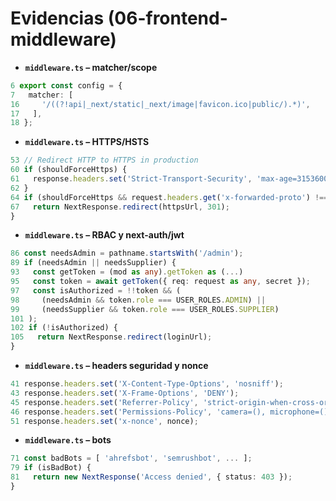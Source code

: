 # Evidencias (06-frontend-middleware)

- **`middleware.ts` – matcher/scope**

```ts
6 export const config = {
7   matcher: [
16     '/((?!api|_next/static|_next/image|favicon.ico|public/).*)',
17   ],
18 };
```

- **`middleware.ts` – HTTPS/HSTS**

```ts
53 // Redirect HTTP to HTTPS in production
60 if (shouldForceHttps) {
61   response.headers.set('Strict-Transport-Security', 'max-age=31536000; includeSubDomains; preload');
62 }
64 if (shouldForceHttps && request.headers.get('x-forwarded-proto') !== 'https') {
67   return NextResponse.redirect(httpsUrl, 301);
}
```

- **`middleware.ts` – RBAC y next-auth/jwt**

```ts
86 const needsAdmin = pathname.startsWith('/admin');
89 if (needsAdmin || needsSupplier) {
93   const getToken = (mod as any).getToken as (...)
95   const token = await getToken({ req: request as any, secret });
97   const isAuthorized = !!token && (
98     (needsAdmin && token.role === USER_ROLES.ADMIN) ||
99     (needsSupplier && token.role === USER_ROLES.SUPPLIER)
101 );
102 if (!isAuthorized) {
105   return NextResponse.redirect(loginUrl);
}
```

- **`middleware.ts` – headers seguridad y nonce**

```ts
41 response.headers.set('X-Content-Type-Options', 'nosniff');
43 response.headers.set('X-Frame-Options', 'DENY');
45 response.headers.set('Referrer-Policy', 'strict-origin-when-cross-origin');
46 response.headers.set('Permissions-Policy', 'camera=(), microphone=(), geolocation=()');
51 response.headers.set('x-nonce', nonce);
```

- **`middleware.ts` – bots**

```ts
71 const badBots = [ 'ahrefsbot', 'semrushbot', ... ];
79 if (isBadBot) {
81   return new NextResponse('Access denied', { status: 403 });
}
```
